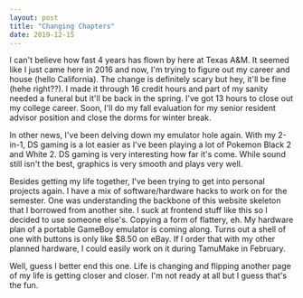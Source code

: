 ```yaml
---
layout: post
title: "Changing Chapters"
date: 2019-12-15
---
```

I can't believe how fast 4 years has flown by here at Texas A&M. It seemed
like I just came here in 2016 and now, I'm trying to figure out my career and
house (hello California). The change is definitely scary but hey, it'll be
fine (hehe right??). I made it through 16 credit hours and part of my sanity
needed a funeral but it'll be back in the spring. I've got 13 hours to close
out my college career. Soon, I'll do my fall evaluation for my senior resident
advisor position and close the dorms for winter break. 

In other news, I've been delving down my emulator hole again. With my 2-in-1,
DS gaming is a lot easier as I've been playing a lot of Pokemon Black 2 and
White 2. DS gaming is very interesting how far it's come. While sound still
isn't the best, graphics is very smooth and plays very well.

Besides getting my life together, I've been trying to get into personal
projects again. I have a mix of software/hardware hacks to work on for the
semester. One was understanding the backbone of this website skeleton that I
borrowed from another site. I suck at frontend stuff like this so I decided to
use someone else's. Copying a form of flattery, eh. My hardware plan of a
portable GameBoy emulator is coming along. Turns out a shell of one with
buttons is only like $8.50 on eBay. If I order that with my other planned
hardware, I could easily work on it during TamuMake in February.

Well, guess I better end this one. Life is changing and flipping another page
of my life is getting closer and closer. I'm not ready at all but I guess
that's the fun.
